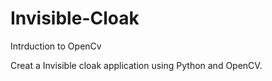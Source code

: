 # Invisible-Cloak
Intrduction to OpenCv

Creat a Invisible cloak application using Python and OpenCV.
